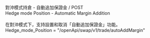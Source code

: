 對沖模式持倉 - 自動追加保證金 / POST \
Hedge mode Position - Automatic Margin Addition\
\
在對沖模式下，支持設置和取消「自動追加保證金」功能。
\
Hedge_mode_Position = "/openApi/swap/v1/trade/autoAddMargin"
